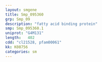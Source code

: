 ```yaml
---
layout: smgene
title: Smp_095360
grp: Smp_09
description: "fatty acid binding protein"
smp: Smp_095360.1
uniprot: "G4M131"
length:   402
cdd: "cl21528, pfam00061"
kk: K08756
categories: sm
---
```

